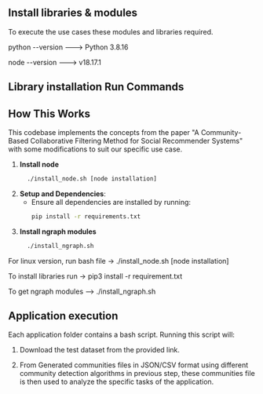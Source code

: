 ## Install libraries & modules

To execute the use cases these modules and libraries required.

python --version ---> Python 3.8.16

node --version ---> v18.17.1

## Library installation Run Commands

## How This Works

This codebase implements the concepts from the paper "A Community-Based Collaborative Filtering Method for Social Recommender Systems" with some modifications to suit our specific use case.

1. **Install node**
   ```bash
     ./install_node.sh [node installation]
     ```
2. **Setup and Dependencies**:
   - Ensure all dependencies are installed by running:
     ```bash
     pip install -r requirements.txt
     ```
3. **Install ngraph modules**
   ```bash
     ./install_ngraph.sh
     ```
For linux version, run bash file -> ./install_node.sh [node installation]

To install libraries run -> pip3 install -r requirement.txt

To get ngraph modules --> ./install_ngraph.sh

## Application execution

Each application folder contains a bash script. Running this script will:

1.  Download the test dataset from the provided link.

2.  From Generated communities files in JSON/CSV format using different community detection algorithms in previous step, these communities file is then used to analyze the specific tasks of the application.
